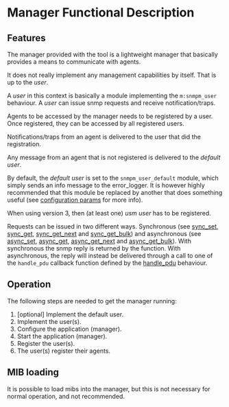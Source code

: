 <!--
%CopyrightBegin%

Copyright Ericsson AB 2023-2024. All Rights Reserved.

Licensed under the Apache License, Version 2.0 (the "License");
you may not use this file except in compliance with the License.
You may obtain a copy of the License at

    http://www.apache.org/licenses/LICENSE-2.0

Unless required by applicable law or agreed to in writing, software
distributed under the License is distributed on an "AS IS" BASIS,
WITHOUT WARRANTIES OR CONDITIONS OF ANY KIND, either express or implied.
See the License for the specific language governing permissions and
limitations under the License.

%CopyrightEnd%
-->
# Manager Functional Description

## Features

The manager provided with the tool is a lightweight manager that basically
provides a means to communicate with agents.

It does not really implement any management capabilities by itself. That is up
to the _user_.

A _user_ in this context is basically a module implementing the `m:snmpm_user`
behaviour. A _user_ can issue snmp requests and receive notification/traps.

Agents to be accessed by the manager needs to be registered by a user. Once
registered, they can be accessed by all registered users.

Notifications/traps from an agent is delivered to the user that did the
registration.

Any message from an agent that is not registered is delivered to the _default
user_.

By default, the _default user_ is set to the `snmpm_user_default` module, which
simply sends an info message to the error_logger. It is however highly
recommended that this module be replaced by another that does something useful
(see [configuration params](snmp_config.md#configuration_params) for more info).

When using version 3, then (at least one) _usm user_ has to be registered.

Requests can be issued in two different ways. Synchronous (see
[sync_set](`snmpm:sync_set2/4`), [sync_get](`snmpm:sync_get2/4`),
[sync_get_next](`snmpm:sync_get_next2/4`) and
[sync_get_bulk](`snmpm:sync_get_bulk2/6`)) and asynchronous (see
[async_set](`snmpm:async_set2/4`), [async_get](`snmpm:async_get2/4`),
[async_get_next](`snmpm:async_get_next2/4`) and
[async_get_bulk](`snmpm:async_get_bulk2/6`)). With synchronous the snmp reply is
returned by the function. With asynchronous, the reply will instead be delivered
through a call to one of the `handle_pdu` callback function defined by the
[handle_pdu](`c:snmpm_user:handle_pdu/4`) behaviour.

## Operation

The following steps are needed to get the manager running:

1. \[optional] Implement the default user.
1. Implement the user(s).
1. Configure the application (manager).
1. Start the application (manager).
1. Register the user(s).
1. The user(s) register their agents.

## MIB loading

It is possible to load mibs into the manager, but this is not necessary for
normal operation, and not recommended.
